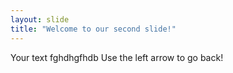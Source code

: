 ```yaml
---
layout: slide
title: "Welcome to our second slide!"
---
```

Your text fghdhgfhdb
Use the left arrow to go back!
